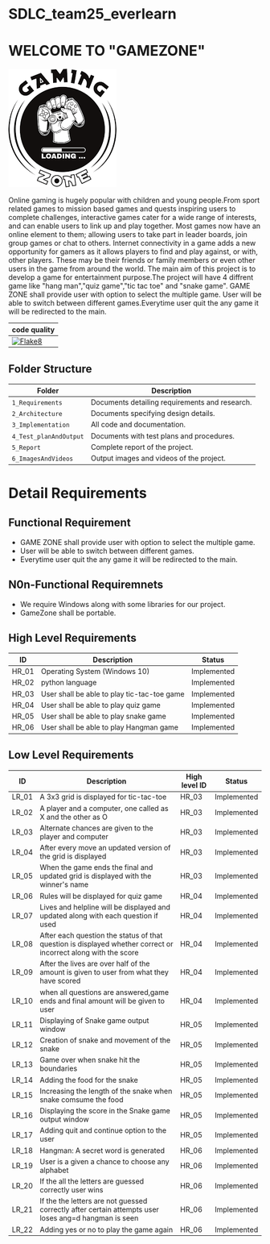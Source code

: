 # SDLC_team25_everlearn
# WELCOME TO  "GAMEZONE"
![Banner](https://github.com/hrithwik6986/SDLC_25_everlearn/blob/main/1_Requirements/gaming.png)

Online gaming is hugely popular with children and young
people.From sport related games to mission based games and
quests inspiring users to complete challenges,
interactive games cater for a wide range of interests,
and can enable users to link up and play together.
Most games now have an online element to them;
allowing users to take part in leader boards, join group
games or chat to others. Internet connectivity in a game
adds a new opportunity for gamers as it allows players
to find and play against, or with, other players. These
may be their friends or family members or even other
users in the game from around the world.
The main aim of this project is to develop a game for entertainment purpose.The project will have 4 diffrent game like "hang man","quiz game","tic tac toe" and "snake game".
GAME ZONE shall provide user with option to select the multiple game. User will be able to switch between different games.Everytime user quit the any game it will be redirected to the main.


code quality|
------------|
[![Flake8](https://github.com/hrithwik6986/SDLC_25_everlearn/actions/workflows/flake8.yml/badge.svg)](https://github.com/hrithwik6986/SDLC_25_everlearn/actions/workflows/flake8.yml)|



## Folder Structure
Folder                  | Description
------------------------| -----------------------------------------
`1_Requirements`        | Documents detailing requirements and research.
`2_Architecture`        | Documents specifying design details.
`3_Implementation`      | All code and documentation.
`4_Test_planAndOutput`  | Documents with test plans and procedures.
`5_Report`              | Complete report of the project.
`6_ImagesAndVideos`     | Output images and videos of the project.


# Detail Requirements
## Functional Requirement 
* GAME ZONE shall provide user with option to select the multiple game. 
* User will be able to switch between different games.
* Everytime user quit the any game it will be redirected to the main.
## N0n-Functional Requiremnets
* We require Windows along with some libraries for our project.
* GameZone shall be  portable.

## High Level Requirements

|      ID          |Description                          |Status                         
|----------------|---------------------------------|-----------------------------|
|HR_01|Operating System (Windows 10)               |Implemented                  |
|HR_02|python language                             |Implemented                  |
|HR_03|User shall be able to play tic-tac-toe game |Implemented                  |
|HR_04|User shall be able to play quiz game        |Implemented                  |
|HR_05|User shall be able to play snake game       |Implemented                  |
|HR_06|User shall be able to play Hangman game     |Implemented                  |


## Low Level Requirements

|      ID          |Description                                                                                      |High level ID          |Status |                        
|----------------|---------------------------------------------------------------------------------------------------|-----------------------|-----------|
|LR_01|       A 3x3 grid is displayed for tic-tac-toe                                                                |HR_03                  |Implemented|
|LR_02|          A player and a computer, one called as X and the other as O                                         |HR_03                  |Implemented|
|LR_03| Alternate chances are given to the player and computer                                                       |HR_03                  |Implemented|
|LR_04| After every move an updated version of the grid is displayed                                                 |HR_03                  |Implemented|
|LR_05| When the game ends the final and updated grid is displayed with the winner's name                            |HR_03                  |Implemented|
|LR_06| Rules will be displayed for quiz game                                                                        |HR_04                  |Implemented|
|LR_07|Lives and helpline will be displayed and updated along with each question if used                             |HR_04                  |Implemented|
|LR_08|After each question the status of that question is displayed whether correct or incorrect along with the score|HR_04                  |Implemented|
|LR_09|After the lives are over half of the amount is given to user from what they have scored                       |HR_04                  |Implemented|
|LR_10|when all questions are answered,game ends and final amount will be given to user                              |HR_04                  |Implemented|
|LR_11|Displaying of Snake game output window                                                                        |HR_05                  |Implemented|
|LR_12|Creation of snake and movement of the snake                                                                   |HR_05                  |Implemented|
|LR_13|Game over when snake hit the boundaries                                                                       |HR_05                  |Implemented|
|LR_14|Adding the food for the snake                                                                                 |HR_05                  |Implemented|
|LR_15|Increasing the length of the snake when snake comsume the food                                                |HR_05                  |Implemented|
|LR_16|Displaying the score in the Snake game output window                                                          |HR_05                  |Implemented|
|LR_17|Adding quit and continue option to the user                                                                   |HR_05                  |Implemented|
|LR_18|Hangman: A secret word is generated                                                                           |HR_06                  |Implemented|
|LR_19|User is a given a chance to choose any alphabet                                                               |HR_06                  |Implemented|
|LR_20|If the all the letters are guessed correctly user wins                                                        |HR_06                  |Implemented|
|LR_21|If the the letters are not guessed correctly after certain attempts user loses ang=d hangman is seen          |HR_06                  |Implemented|
|LR_22|Adding yes or no to play the game again                                                                       |HR_06                  |Implemented|

